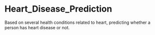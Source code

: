 # Heart_Disease_Prediction
Based on several health conditions related to heart, predicting whether a person has heart disease or not.
